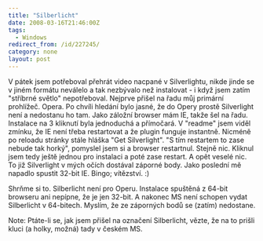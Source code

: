 ```yaml
---
title: "Silberlicht"
date: 2008-03-16T21:46:00Z
tags:
  - Windows
redirect_from: /id/227245/
category: none
layout: post
---
```

V pátek jsem potřeboval přehrát video nacpané v Silverlightu, nikde jinde se v jiném formátu neválelo a tak nezbývalo než instalovat - i když jsem zatím "stříbrné světlo" nepotřeboval. Nejprve přišel na řadu můj primární prohlížeč. Opera. Po chvíli hledání bylo jasné, že do Opery prostě Silverlight není a nedostanu ho tam. Jako záložní browser mám IE, takže šel na řadu. Instalace na 3 kliknutí byla jednoduchá a přímočará. V "readme" jsem viděl zmínku, že IE není třeba restartovat a že plugin funguje instantně. Nicméně po reloadu stránky stále hláška "Get Silverlight". "S tím restartem to zase nebude tak horký", pomyslel jsem si a browser restartnul. Stejně nic. Kliknul jsem tedy ještě jednou pro instalaci a poté zase restart. A opět veselé nic. To již Silverlight v mých očích dostával záporné body. Jako poslední mě napadlo spustit 32-bit IE. Bingo; vítězství. :)

Shrňme si to. Silberlicht není pro Operu. Instalace spuštěná z 64-bit browseru ani nepípne, že je jen 32-bit. A nakonec MS není schopen vydat Silberlicht v 64-bitech. Myslím, že ze záporných bodů se (zatím) nedostane.

Note: Ptáte-li se, jak jsem přišel na označení Silberlicht, vězte, že na to prišli kluci (a holky, možná) tady v českém MS.
